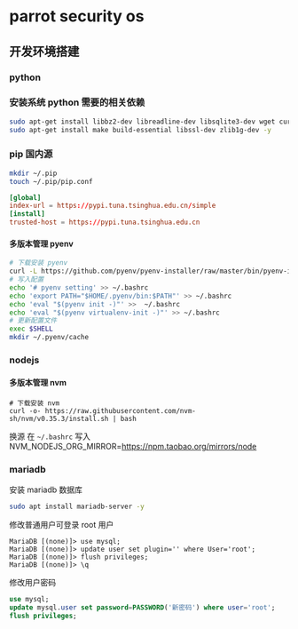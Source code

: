 # parrot security os

## 开发环境搭建

### python

### 安装系统 python 需要的相关依赖

```bash
sudo apt-get install libbz2-dev libreadline-dev libsqlite3-dev wget curl -y
sudo apt-get install make build-essential libssl-dev zlib1g-dev -y
```

### pip 国内源

```bash
mkdir ~/.pip
touch ~/.pip/pip.conf
```

```conf
[global] 
index-url = https://pypi.tuna.tsinghua.edu.cn/simple
[install]
trusted-host = https://pypi.tuna.tsinghua.edu.cn
```

#### 多版本管理 pyenv

```bash
# 下载安装 pyenv
curl -L https://github.com/pyenv/pyenv-installer/raw/master/bin/pyenv-installer | bash
# 写入配置
echo '# pyenv setting' >> ~/.bashrc
echo 'export PATH="$HOME/.pyenv/bin:$PATH"' >> ~/.bashrc
echo 'eval "$(pyenv init -)"' >>  ~/.bashrc
echo 'eval "$(pyenv virtualenv-init -)"' >> ~/.bashrc
# 更新配置文件
exec $SHELL
mkdir ~/.pyenv/cache

```

### nodejs

#### 多版本管理 nvm
```base
# 下载安装 nvm
curl -o- https://raw.githubusercontent.com/nvm-sh/nvm/v0.35.3/install.sh | bash
```
换源 在 `~/.bashrc` 写入
NVM_NODEJS_ORG_MIRROR=https://npm.taobao.org/mirrors/node

### mariadb

安装 mariadb 数据库

```bash
sudo apt install mariadb-server -y
```

修改普通用户可登录 root 用户

```
MariaDB [(none)]> use mysql;
MariaDB [(none)]> update user set plugin='' where User='root';
MariaDB [(none)]> flush privileges;
MariaDB [(none)]> \q
```
修改用户密码

```sql
use mysql;
update mysql.user set password=PASSWORD('新密码') where user='root';
flush privileges;
```

